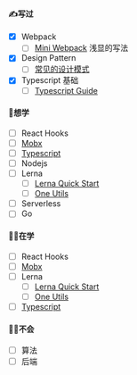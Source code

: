 #### ✍️写过

- [x] Webpack
  - [ ] [Mini Webpack](https://github.com/rain120/mini-webpack) 浅显的写法
- [x] Design Pattern
  - [ ] [常见的设计模式](https://rain120.github.io/awesome-javascript-code-implementation/zh/design-pattern/)
- [x] Typescript 基础
  - [ ] [Typescript Guide](https://github.com/Rain120/typescript-guide)

#### 🤩想学

- [ ] React Hooks
- [ ] [Mobx](https://github.com/rain120/mini-mobx/)
- [ ] [Typescript](https://github.com/Rain120/typescript-guide)
- [ ] Nodejs
- [ ] Lerna
  - [ ] [Lerna Quick Start](https://github.com/Rain120/lerna-quick-start)
  - [ ] [One Utils](https://github.com/tinyfe/one-utils)
- [ ] Serverless
- [ ] Go

#### 👩‍💻在学

- [ ] React Hooks
- [ ] [Mobx](https://github.com/rain120/mini-mobx/)
- [ ] Lerna
  - [ ] [Lerna Quick Start](https://github.com/Rain120/lerna-quick-start)
  - [ ] [One Utils](https://github.com/tinyfe/one-utils)
- [ ] [Typescript](https://github.com/Rain120/typescript-guide)

#### 🙅‍♂️不会

- [ ] 算法
- [ ] 后端